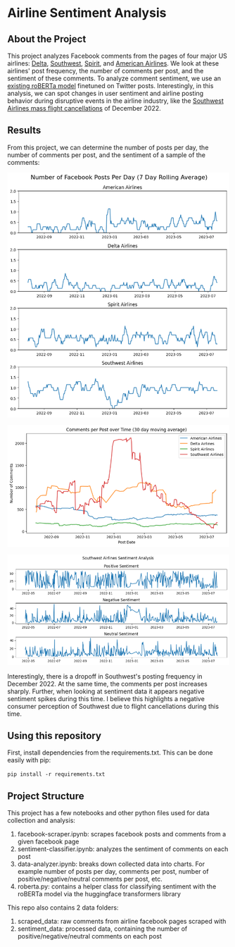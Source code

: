# Airline Sentiment Analysis

## About the Project
This project analyzes Facebook comments from the pages of four major US airlines: [Delta](https://www.facebook.com/delta/), [Southwest](https://www.facebook.com/SouthwestAir/), [Spirit](https://www.facebook.com/SpiritAirlines/), and [American Airlines](https://www.facebook.com/AmericanAirlines/).  We look at these airlines' post frequency, the number of comments per post, and the sentiment of these comments. To analyze comment sentiment, we use an [existing roBERTa model](https://huggingface.co/cardiffnlp/twitter-roberta-base-sentiment) finetuned on Twitter posts.  Interestingly, in this analysis, we can spot changes in user sentiment and airline posting behavior during disruptive events in the airline industry, like the [Southwest Airlines mass flight cancellations](https://en.wikipedia.org/wiki/2022_Southwest_Airlines_scheduling_crisis) of December 2022.

## Results

From this project, we can determine the number of posts per day, the number of comments per post, and the sentiment of a sample of the comments:

![Posts Per Day](media/postsPerDay.png)

![Comments Per Post](media/numComments.png)

![Sentiment](media/southwest-sentiment.png)

Interestingly, there is a dropoff in Southwest's posting frequency in December 2022.  At the same time, the comments per post increases sharply.  Further, when looking at sentiment data it appears negative sentiment spikes during this time.  I believe this highlights a negative consumer perception of Southwest due to flight cancellations during this time.

## Using this repository
First, install dependencies from the requirements.txt.  This can be done easily with pip:

`pip install -r requirements.txt`

## Project Structure
This project has a few notebooks and other python files used for data collection and analysis:
1) facebook-scraper.ipynb: scrapes facebook posts and comments from a given facebook page
2) sentiment-classifier.ipynb: analyzes the sentiment of comments on each post
3) data-analyzer.ipynb: breaks down collected data into charts.  For example number of posts per day, comments per post, number of positive/negative/neutral comments per post, etc.
4) roberta.py: contains a helper class for classifying sentiment with the roBERTa model via the huggingface transformers library

This repo also contains 2 data folders:
1) scraped_data: raw comments from airline facebook pages scraped with 
2) sentiment_data: processed data, containing the number of positive/negative/neutral comments on each post 